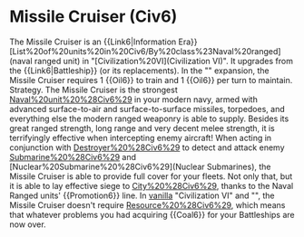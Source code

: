 # Missile Cruiser (Civ6)

The Missile Cruiser is an {{Link6|Information Era}} [List%20of%20units%20in%20Civ6/By%20class%23Naval%20ranged](naval ranged unit) in "[Civilization%20VI](Civilization VI)". It upgrades from the {{Link6|Battleship}} (or its replacements).
In the "" expansion, the Missile Cruiser requires 1 {{Oil6}} to train and 1 {{Oil6}} per turn to maintain.
Strategy.
The Missile Cruiser is the strongest [Naval%20unit%20%28Civ6%29](ship) in your modern navy, armed with advanced surface-to-air and surface-to-surface missiles, torpedoes, and everything else the modern ranged weaponry is able to supply. Besides its great ranged strength, long range and very decent melee strength, it is terrifyingly effective when intercepting enemy aircraft! When acting in conjunction with [Destroyer%20%28Civ6%29](Destroyers) to detect and attack enemy [Submarine%20%28Civ6%29](Submarines) and [Nuclear%20Submarine%20%28Civ6%29](Nuclear Submarines), the Missile Cruiser is able to provide full cover for your fleets. Not only that, but it is able to lay effective siege to [City%20%28Civ6%29](cities), thanks to the Naval Ranged units' {{Promotion6}} line.
In [vanilla](vanilla) "Civilization VI" and "", the Missile Cruiser doesn't require [Resource%20%28Civ6%29](resources), which means that whatever problems you had acquiring {{Coal6}} for your Battleships are now over.